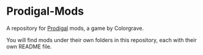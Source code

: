 # Prodigal-Mods
 A repository for [Prodigal](https://store.steampowered.com/app/1393820/Prodigal/) mods, a game by Colorgrave.

You will find mods under their own folders in this repository, each with their own README file.
